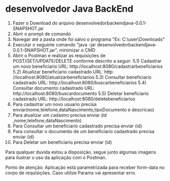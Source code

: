 # desenvolvedor Java BackEnd
1) Fazer o Download do arquivo desenvolvedorbackendjava-0.0.1-SNAPSHOT.jar
2) Abrir o prompt de comando
3) Navegar até a pasta onde foi salvo o programa "Ex: C:\user\Downloads"
4) Executar o seguinte comando "java -jar desenvolvedorbackendjava-0.0.1-SNAPSHOT.jar", minimizar o CMD
5) Abrir o Postman e realizar as requisições de POST/GET/UPDATE/DELETE conforme descrito a seguir:
	5.1) Cadastrar um novo beneficiario URL: http://localhost:8080/cadastrarbeneficiarios
	5.2) Atualizar beneficiario cadastrado URL: http: //localhost:8080/atualizarbeneficiarios
	5.3) Consultar beneficiario cadastrado URL: http://localhost:8080/buscarbeneficiarios
	5.4) Consultar documento cadastrado URL: http://localhost:8080/buscardocumento
	5.5) Deletar beneficiario cadastrado URL: http://localhost:8080/deletebeneficiarios
6) Para cadastrar um novo usuario precisa enviar(nome,telefone,dataNascimento,tipoDocumento e descricao)
7) Para atualizar um cadastro precisa enviar (id ,nome,telefone,dataNascimento)
8) Para Consultar um beneficiario cadastrado precisa enviar (id)
9) Para consultar o documento de um beneficiario cadastrado precisa enviar (id)	
10) Para Deletar um beneficiario precisa enviar (id)

Para qualquer duvida estou a disposição, segue junto algumas imagens para ilustrar o uso da aplicação com o Postman.

Ponto de atenção: Aplicação está parametrizada para receber form-data no corpo de requisições. Caso utilize Params vai apresentar erro.

